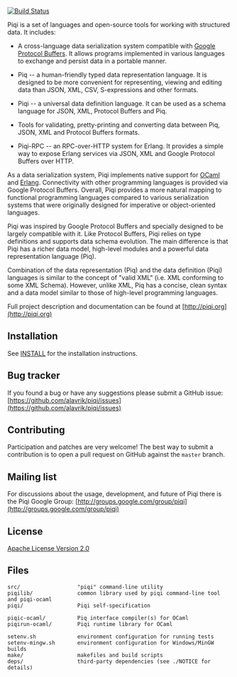 [![Build Status](https://travis-ci.org/alavrik/piqi.png)](https://travis-ci.org/alavrik/piqi)


Piqi is a set of languages and open-source tools for working with structured
data. It includes:

- A cross-language data serialization system compatible with [Google Protocol
  Buffers](http://code.google.com/p/protobuf/). It allows programs implemented
  in various languages to exchange and persist data in a portable manner.

- Piq -- a human-friendly typed data representation language. It is designed to
  be more convenient for representing, viewing and editing data than JSON, XML,
  CSV, S-expressions and other formats.

- Piqi -- a universal data definition language. It can be used as a schema
  language for JSON, XML, Protocol Buffers and Piq.

- Tools for validating, pretty-printing and converting data between Piq, JSON,
  XML and Protocol Buffers formats.

- Piqi-RPC -- an RPC-over-HTTP system for Erlang. It provides a simple way to
  expose Erlang services via JSON, XML and Google Protocol Buffers over HTTP.

As a data serialization system, Piqi implements native support for
[OCaml](http://piqi.org/doc/ocaml/) and [Erlang](http://piqi.org/doc/erlang/).
Connectivity with other programming languages is provided via Google Protocol
Buffers. Overall, Piqi provides a more natural mapping to functional programming
languages compared to various serialization systems that were originally
designed for imperative or object-oriented languages.

Piqi was inspired by Google Protocol Buffers and specially designed to be
largely compatible with it. Like Protocol Buffers, Piqi relies on type
definitions and supports data schema evolution. The main difference is that Piqi
has a richer data model, high-level modules and a powerful data representation
language (Piq).

Combination of the data representation (Piq) and the data definition (Piqi)
languages is similar to the concept of "valid XML" (i.e. XML conforming to some
XML Schema). However, unlike XML, Piq has a concise, clean syntax and a data
model similar to those of high-level programming languages.

Full project description and documentation can be found at
[http://piqi.org](http://piqi.org)


Installation
------------

See [INSTALL](INSTALL) for the installation instructions.


Bug tracker
-----------

If you found a bug or have any suggestions please submit a GitHub issue:
[https://github.com/alavrik/piqi/issues](https://github.com/alavrik/piqi/issues)


Contributing
------------

Participation and patches are very welcome! The best way to submit a
contribution is to open a pull request on GitHub against the `master` branch.


Mailing list
------------

For discussions about the usage, development, and future of Piqi there is the
Piqi Google Group:
[http://groups.google.com/group/piqi](http://groups.google.com/group/piqi)


License
-------

[Apache License Version 2.0](LICENSE)


Files
-----

    src/                  "piqi" command-line utility
    piqilib/              common library used by piqi command-line tool and piqi-ocaml
    piqi/                 Piqi self-specification

    piqic-ocaml/          Piq interface compiler(s) for OCaml
    piqirun-ocaml/        Piqi runtime library for OCaml

    setenv.sh             environment configuration for running tests
    setenv-mingw.sh       environment configuration for Windows/MinGW builds
    make/                 makefiles and build scripts
    deps/                 third-party dependencies (see ./NOTICE for details)

